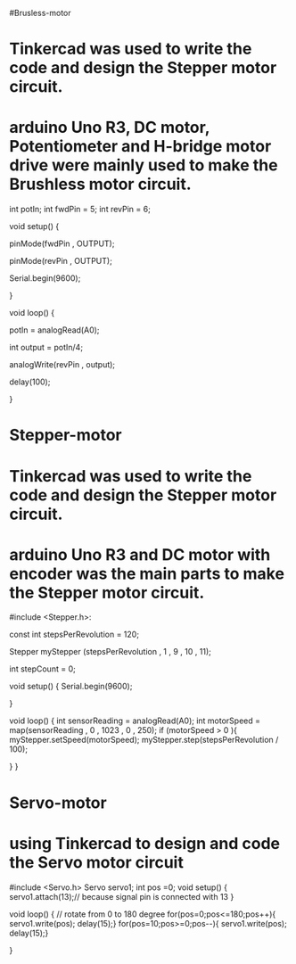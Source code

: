#Brusless-motor
# Tinkercad was used to write the code and design the Stepper motor circuit.
# arduino Uno R3, DC motor, Potentiometer and H-bridge motor drive were mainly used to make the Brushless motor circuit.


int potIn;
int fwdPin = 5;
int revPin = 6;

void setup()
{
  
  pinMode(fwdPin , OUTPUT);
  
  pinMode(revPin , OUTPUT);
  
Serial.begin(9600);  
  
}

void loop()
{
  
 potIn = analogRead(A0);
  
  int output = potIn/4;
  
  analogWrite(revPin , output);
  
  delay(100);
  
}

# Stepper-motor
# Tinkercad was used to write the code and design the Stepper motor circuit.
# arduino Uno R3 and DC motor with encoder was the main parts to make the Stepper motor circuit.

#include <Stepper.h>:

const int stepsPerRevolution = 120;

Stepper myStepper (stepsPerRevolution , 1 , 9 , 10 , 11);

int stepCount = 0;

void setup() {
Serial.begin(9600);

}

void loop() {
  int sensorReading = analogRead(A0);
  int motorSpeed = map(sensorReading , 0 , 1023 , 0 , 250); 
  if (motorSpeed > 0 ){
   myStepper.setSpeed(motorSpeed);
    myStepper.step(stepsPerRevolution / 100);
    
  }
}

# Servo-motor
# using Tinkercad to design and code the Servo motor circuit

#include <Servo.h>
Servo servo1;
int pos =0;
void setup()
{
  servo1.attach(13);// because signal pin is connected with 13
}

void loop()
{
  // rotate from 0 to 180 degree
  for(pos=0;pos<=180;pos++){
    servo1.write(pos);
    delay(15);}
  for(pos=10;pos>=0;pos--){
    servo1.write(pos);
    delay(15);}
    
}

